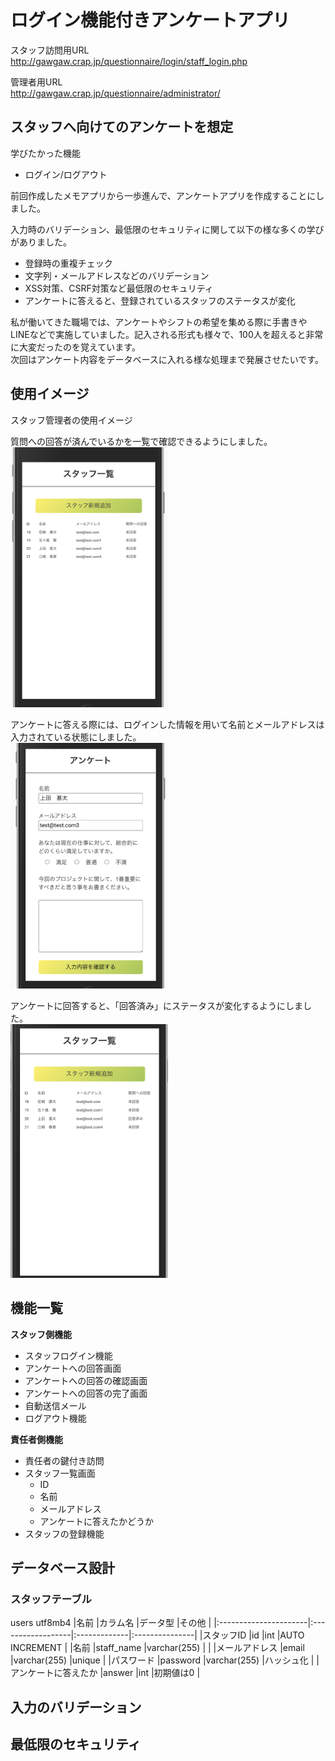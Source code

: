 # ログイン機能付きアンケートアプリ

スタッフ訪問用URL  
http://gawgaw.crap.jp/questionnaire/login/staff_login.php

管理者用URL  
http://gawgaw.crap.jp/questionnaire/administrator/


## スタッフへ向けてのアンケートを想定

学びたかった機能
* ログイン/ログアウト

前回作成したメモアプリから一歩進んで、アンケートアプリを作成することにしました。

入力時のバリデーション、最低限のセキュリティに関して以下の様な多くの学びがありました。

* 登録時の重複チェック
* 文字列・メールアドレスなどのバリデーション
* XSS対策、CSRF対策など最低限のセキュリティ
* アンケートに答えると、登録されているスタッフのステータスが変化

私が働いてきた職場では、アンケートやシフトの希望を集める際に手書きやLINEなどで実施していました。記入される形式も様々で、100人を超えると非常に大変だったのを覚えています。  
次回はアンケート内容をデータベースに入れる様な処理まで発展させたいです。


## 使用イメージ

スタッフ管理者の使用イメージ  

質問への回答が済んでいるかを一覧で確認できるようにしました。  
<img width="50%" src="demo-img/スクリーンショット 2020-09-16 21.38.33.png">  

アンケートに答える際には、ログインした情報を用いて名前とメールアドレスは入力されている状態にしました。  
<img width="50%" src="demo-img/スクリーンショット 2020-09-16 21.39.02.png">

アンケートに回答すると、「回答済み」にステータスが変化するようにしました。  
<img width="50%" src="demo-img/スクリーンショット 2020-09-16 21.39.56.png">

## 機能一覧
**スタッフ側機能**
* スタッフログイン機能
* アンケートへの回答画面
* アンケートへの回答の確認画面
* アンケートへの回答の完了画面
* 自動送信メール  
* ログアウト機能  

**責任者側機能**
* 責任者の鍵付き訪問
* スタッフ一覧画面
  * ID
  * 名前
  * メールアドレス
  * アンケートに答えたかどうか
* スタッフの登録機能


## データベース設計

### スタッフテーブル

users utf8mb4
|名前                   |カラム名           |データ型      |その他          |
|:----------------------|:------------------|:-------------|:---------------|
|スタッフID             |id                 |int           |AUTO INCREMENT  |
|名前                   |staff_name         |varchar(255)  |                |
|メールアドレス         |email              |varchar(255)  |unique          |
|パスワード             |password           |varchar(255)  |ハッシュ化      |
|アンケートに答えたか   |answer             |int           |初期値は0       |

## 入力のバリデーション

## 最低限のセキュリティ